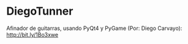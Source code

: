 DiegoTunner
===========

Afinador de guitarras, usando PyQt4 y PyGame (Por: Diego Carvayo): http://bit.ly/1Bo3xwe
